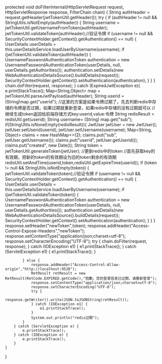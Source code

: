    protected void doFilterInternal(HttpServletRequest request, HttpServletResponse response, FilterChain chain) {
        String authHeader = request.getHeader(jwtTokenUtil.getHeader());
        try {
            if (authHeader != null && StringUtils.isNotEmpty(authHeader)) {
                String username = jwtTokenUtil.getUsernameFromToken(authHeader);
                jwtTokenUtil.validateToken(authHeader);//验证令牌
                if (username != null && SecurityContextHolder.getContext().getAuthentication() == null) {
                    UserDetails userDetails = this.userDetailsService.loadUserByUsername(username);
                    if (jwtTokenUtil.validateToken(authHeader)) {
                        UsernamePasswordAuthenticationToken authentication = new UsernamePasswordAuthenticationToken(userDetails, null, userDetails.getAuthorities());
                        authentication.setDetails(new WebAuthenticationDetailsSource().buildDetails(request));
                        SecurityContextHolder.getContext().setAuthentication(authentication);
                    }
                }
            }
            chain.doFilter(request, response);
        }
        catch (ExpiredJwtException e){
            e.printStackTrace();
            Map<String,Object> map = jwtTokenUtil.parseJwtPayload(authHeader);
            String userid = (String)map.get("userid");
            //这里的方案是如果令牌过期了，先去判断redis中存储的令牌是否过期，如果过期就重新登录，如果redis中存储的没有过期就可以
            //继续生成token返回给前端存储方式key:userid,value:令牌
            String redisResult = redisUtil.get(userid);
            String username= (String) map.get("sub");
            if(StringUtils.isNoneEmpty(redisResult)){
                JwtUser jwtUser = new JwtUser();
                jwtUser.setUserid(userid);
                jwtUser.setUsername(username);
                Map<String, Object> claims = new HashMap<>(2);
                claims.put("sub", jwtUser.getUsername());
                claims.put("userid", jwtUser.getUserid());
                claims.put("created", new Date());
                String token = jwtTokenUtil.generateToken(jwtUser);
                //更新redis中的token
                //首先获取key的有效期，把新的token的有效期设为旧的token剩余的有效期
                redisUtil.setAndTime(userid,token,redisUtil.getExpireTime(userid));
                if (token != null && StringUtils.isNotEmpty(token)) {
                    jwtTokenUtil.validateToken(token);//验证令牌
                    if (username != null && SecurityContextHolder.getContext().getAuthentication() == null) {
                        UserDetails userDetails = this.userDetailsService.loadUserByUsername(username);
                        if (jwtTokenUtil.validateToken(token)) {
                            UsernamePasswordAuthenticationToken authentication = new UsernamePasswordAuthenticationToken(userDetails, null, userDetails.getAuthorities());
                            authentication.setDetails(new WebAuthenticationDetailsSource().buildDetails(request));
                            SecurityContextHolder.getContext().setAuthentication(authentication);
                        }
                    }
                }
                response.setHeader("newToken",token);
                response.addHeader("Access-Control-Expose-Headers","newToken");
                response.setContentType("application/json;charset=utf-8");
                response.setCharacterEncoding("UTF-8");
                try {
                    chain.doFilter(request, response);
                } catch (IOException e1) {
                    e1.printStackTrace();
                } catch (ServletException e1) {
                    e1.printStackTrace();
                }

            } else {
                response.addHeader("Access-Control-Allow-origin","http://localhost:9528");
                RetResult retResult = new RetResult(RetCode.EXPIRED.getCode(),"抱歉，您的登录信息已过期，请重新登录");
                response.setContentType("application/json;charset=utf-8");
                response.setCharacterEncoding("UTF-8");
                try {
                    response.getWriter().write(JSON.toJSONString(retResult));
                } catch (IOException e1) {
                    e1.printStackTrace();
                }
                System.out.println("redis过期");
            }
        } catch (ServletException e) {
            e.printStackTrace();
        } catch (IOException e) {
            e.printStackTrace();
        }
    }
}
